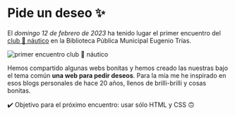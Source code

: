 # Pide un deseo ✨

El _domingo 12 de febrero de 2023_ ha tenido lugar el primer encuentro del [club 🌊 náutico](http://clubnautico.website/) en la Biblioteca Pública Municipal Eugenio Trías.

![primer encuentro club 🌊 náutico](https://veroreinah.github.io/pide-un-deseo/images/waving-through-a-window.jpeg "primer encuentro club 🌊 náutico")

Hemos compartido algunas webs bonitas y hemos creado las nuestras bajo el tema común **una web para pedir deseos**. Para la mía me he inspirado en esos blogs personales de hace 20 años, llenos de brilli-brilli y cosas bonitas.

✔️ Objetivo para el próximo encuentro: usar sólo HTML y CSS 🙃
